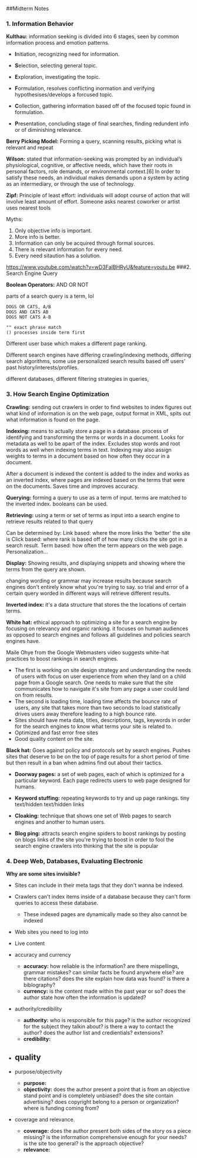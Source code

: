 ##Midterm Notes

### 1. Information Behavior

**Kulthau:** information seeking is divided into 6 stages, seen by common information process and emotion patterns.

- **I**nitiation, recognizing need for information.

- **S**election, selecting general topic.

- **E**xploration, investigating the topic.

- **F**ormulation, resolves conflicting inormation and verifying hypothesises/develops a forcused topic.

- **C**ollection, gathering information based off of the focused topic found in formulation.

- **P**resentation, concluding stage of final searches, finding redundent info or of diminishing relevance.

**Berry Picking Model:** Forming a query, scanning results, picking what is relevant and repeat

**Wilson:** stated that information-seeking was prompted by an individual’s physiological, cognitive, or affective needs, which have their roots in personal factors, role demands, or environmental context.[6] In order to satisfy these needs, an individual makes demands upon a system by acting as an intermediary, or through the use of technology.

**Zipf:** Principle of least effort: individuals will adopt course of action that will involve least amount of effort.
	Someone asks nearest coworker or artist uses nearest tools

Myths:
1. Only objective info is important.
2. More info is better.
3. Information can only be acquired through formal sources.
4. There is relevant information for every need.
5. Every need sitaution has a solution.

https://www.youtube.com/watch?v=wD3FaIBHRyU&feature=youtu.be
###2. Search Engine Query

**Boolean Operators:** AND OR NOT

parts of a search query is a term, lol

```
DOGS OR CATS, A/B
DOGS AND CATS AB
DOGS NOT CATS A-B
```

	"" exact phrase match
	() processes inside term first

Different user base which makes a different page ranking.

Different search engines have differing crawling/indexing methods, differing search algorithms, some use personalized search results based off users' past history/interests/profiles.

different databases, different filtering strategies in queries,
### 3. How Search Engine Optimization


**Crawling:** sending out crawlers in order to find websites to index
	figures out what kind of information is on the web page, output format in XML, spits out what information is found on the page.

**Indexing:** means to actually store a page in a database. process of identifying and transforming the terms or words in a document. Looks for metadata as well to be apart of the index. Excludes stop words and root words as well when indexing terms in text. Indexing may also assign weights to terms in a document based on how often they occur in a document.

After a document is indexed the content is added to the index and works as an inverted index, where pages are indexed based on the terms that were on the documents. Saves time and improves accuracy.

**Querying:** forming a query to use as a term of input. terms are matched to the inverted index. booleans can be used.

**Retrieving:** using a term or set of terms as input into a search engine to retrieve results related to that query

Can be determined by:
Link based: where the more links the 'better' the site is
Click based: where rank is based off of how many clicks the site got in a search result.
Term based: how often the term appears on the web page.
Personalization...

**Display:** Showing results, and displaying snippets and showing where the terms from the query are shown.

changing wording or grammar may increase results because search engines don't entirely know what you're trying to say. so trial and error of a certain query worded in different ways will retrieve different results.

**Inverted index:** it's a data structure that stores the the locations of certain terms.

**White hat:** ethical approach to optimizing a site for a search engine by focusing on relevancy and organic ranking. it focuses on human audiences as opposed to search engines and follows all guidelines and policies search engines have.

Maile Ohye from the Google Webmasters video suggests white-hat practices to boost rankings in search engines.

- The first is working on site design strategy and understanding the needs of users with focus on user experience from when they land on a child page from a Google search. One needs to make sure that the site communicates how to navigate it's site from any page a user could land on from results.
- The second is loading time, loading time affects the bounce rate of users, any site that takes more than two seconds to load statistically drives users away therefore leading to a high bounce rate.
- Sites should have meta data, titles, descriptions, tags, keywords in order for the search engines to know what terms your site is related to.
- Optimized and fast error free sites
- Good quality content on the site.

**Black hat:** Goes against policy and protocols set by search engines. Pushes sites that deserve to be on the top of page results for a short period of time but then result in a ban when admins find out about their tactics.

- **Doorway pages:** a set of web pages, each of which is optimized for a particular keyword. Each page redirects users to web page designed for humans.

- **Keyword stuffing:** repeating keywords to try and up page rankings. tiny text/hidden text/hidden links

- **Cloaking:**  technique that shows one set of Web pages to search engines and another to human users.

- **Blog ping:** attracts search engine spiders to boost rankings by posting on blogs links of the site you're trying to boost in order to fool the search engine crawlers into thinking that the site is popular




### 4. Deep Web, Databases, Evaluating Electronic

**Why are some sites invisible?**

- Sites can include in their meta tags that they don't wanna be indexed.
- Crawlers can't index items inside of a database because they can't form queries to access these database.
	- These indexed pages are dynamically made so they also cannot be indexed
- Web sites you need to log into
- Live content


- accuracy and currency
	- **accuracy:** how reliable is the information? are there mispellings, grammar mistakes? can similar facts be found anywhere else? are there citations? does the site explain how data was found? is there a biblography?
	- **currency:**  is the content made within the past year or so? does the author state how often the information is updated?
- authority/credibility
	- **authority:** who is responsible for this page? is the author recognized for the subject they talkin about? is there a way to contact the author? does the author list and credientials? extensions?
	- **credibility:**
- quality
	-
- purpose/objectivity
	- **purpose:**
	- **objectivity:** does the author present a point that is from an objective stand point and is completely unbiased? does the site contain advertising? does copyright belong to a person or organization? where is funding coming from?
- coverage and relevance.
	- **coverage:** does the author present both sides of the story os a piece missing? is the information comprehensive enough for your needs? is the site too general? is the approach objective?
	- **relevance:**

